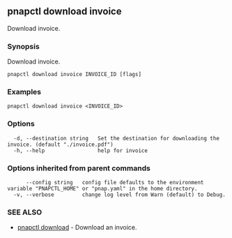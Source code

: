 ## pnapctl download invoice

Download invoice.

### Synopsis

Download invoice.

```
pnapctl download invoice INVOICE_ID [flags]
```

### Examples

```
pnapctl download invoice <INVOICE_ID>
```

### Options

```
  -d, --destination string   Set the destination for downloading the invoice. (default "./invoice.pdf")
  -h, --help                 help for invoice
```

### Options inherited from parent commands

```
      --config string   config file defaults to the environment variable "PNAPCTL_HOME" or "pnap.yaml" in the home directory.
  -v, --verbose         change log level from Warn (default) to Debug.
```

### SEE ALSO

* [pnapctl download](pnapctl_download.md)	 - Download an invoice.

